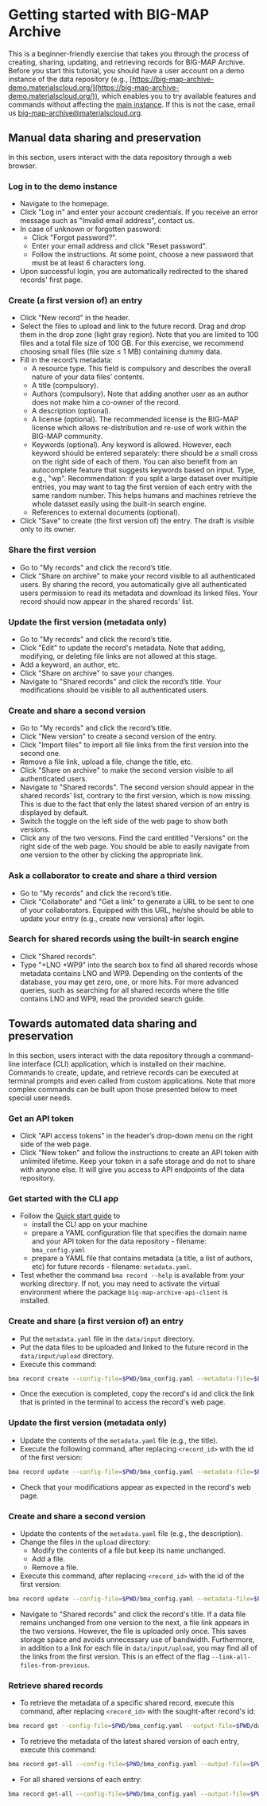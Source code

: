 # Getting started with BIG-MAP Archive

This is a beginner-friendly exercise that takes you through the process of creating, sharing, updating, and retrieving records for BIG-MAP Archive. Before you start this tutorial, you should have a user account on a demo instance of the data repository (e.g., [https://big-map-archive-demo.materialscloud.org/](https://big-map-archive-demo.materialscloud.org/)), which enables you to try available features and commands without affecting the [main instance](https://archive.big-map.eu/). If this is not the case, email us big-map-archive@materialscloud.org.

## Manual data sharing and preservation

In this section, users interact with the data repository through a web browser.

### Log in to the demo instance

- Navigate to the homepage.
- Click "Log in" and enter your account credentials. If you receive an error message such as "Invalid email address", contact us.
- In case of unknown or forgotten password:
  - Click "Forgot password?". 
  - Enter your email address and click "Reset password".
  - Follow the instructions. At some point, choose a new password that must be at least 6 characters long.
- Upon successful login, you are automatically redirected to the shared records' first page.

### Create (a first version of) an entry

- Click "New record" in the header.
- Select the files to upload and link to the future record. Drag and drop them in the drop zone (light gray region). 
Note that you are limited to 100 files and a total file size of 100 GB. 
For this exercise, we recommend choosing small files (file size ≤ 1 MB) containing dummy data.
- Fill in the record’s metadata:
  - A resource type. This field is compulsory and describes the overall nature of your data files’ contents.
  - A title (compulsory).
  - Authors (compulsory). Note that adding another user as an author does not make him a co-owner of the record.
  - A description (optional).
  - A license (optional). The recommended license is the BIG-MAP license which allows re-distribution and re-use of work within the BIG-MAP community.
  - Keywords (optional). Any keyword is allowed. However, each keyword should be entered separately: there should be a small cross on the right side of each of them. You can also benefit from an autocomplete feature that suggests keywords based on input. Type, e.g., "wp". Recommendation: if you split a large dataset over multiple entries, you may want to tag the first version of each entry with the same random number. This helps humans and machines retrieve the whole dataset easily using the built-in search engine. 
  - References to external documents (optional).
- Click "Save" to create (the first version of) the entry. The draft is visible only to its owner.

### Share the first version

- Go to "My records" and click the record’s title.
- Click "Share on archive" to make your record visible to all authenticated users. By sharing the record, you automatically give all authenticated users permission to read its metadata and download its linked files. Your record should now appear in the shared records' list. 

### Update the first version (metadata only)

- Go to "My records" and click the record’s title.
- Click "Edit" to update the record's metadata. Note that adding, modifying, or deleting file links are not allowed at this stage.
- Add a keyword, an author, etc.
- Click "Share on archive" to save your changes.
- Navigate to "Shared records" and click the record’s title. Your modifications should be visible to all authenticated users.

### Create and share a second version

- Go to "My records" and click the record’s title.
- Click "New version" to create a second version of the entry.
- Click "Import files" to import all file links from the first version into the second one.
- Remove a file link, upload a file, change the title, etc.
- Click "Share on archive" to make the second version visible to all authenticated users. 
- Navigate to "Shared records". The second version should appear in the shared records’ list, contrary to the first version, which is now missing. This is due to the fact that only the latest shared version of an entry is displayed by default. 
- Switch the toggle on the left side of the web page to show both versions. 
- Click any of the two versions. Find the card entitled "Versions" on the right side of the web page. You should be able to easily navigate from one version to the other by clicking the appropriate link.

### Ask a collaborator to create and share a third version

- Go to "My records" and click the record’s title.
- Click "Collaborate" and "Get a link" to generate a URL to be sent to one of your collaborators. Equipped with this URL, he/she should be able to update your entry (e.g., create new versions) after login.

### Search for shared records using the built-in search engine

- Click "Shared records".
- Type "+LNO +WP9" into the search box to find all shared records whose metadata contains LNO and WP9. Depending on the contents of the database, you may get zero, one, or more hits. For more advanced queries, such as searching for all shared records where the title contains LNO and WP9, read the provided search guide.

## Towards automated data sharing and preservation

In this section, users interact with the data repository through a command-line interface (CLI) application, which is installed on their machine. Commands to create, update, and retrieve records can be executed at terminal prompts and even called from custom applications. Note that more complex commands can be built upon those presented below to meet special user needs.

### Get an API token

- Click "API access tokens" in the header’s drop-down menu on the right side of the web page.
- Click "New token" and follow the instructions to create an API token with unlimited lifetime. Keep your token in a safe storage and do not to share with anyone else. It will give you access to API endpoints of the data repository. 

### Get started with the CLI app

- Follow the [Quick start guide](https://github.com/materialscloud-org/big-map-archive-api-client#quick-start) to
  - install the CLI app on your machine
  - prepare a YAML configuration file that specifies the domain name and your API token for the data repository - filename: `bma_config.yaml`
  - prepare a YAML file that contains metadata (a title, a list of authors, etc) for future records - filename: `metadata.yaml`.
- Test whether the command `bma record --help` is available from your working directory. If not, you may need to activate the virtual environment where the package `big-map-archive-api-client` is installed.

### Create and share (a first version of) an entry

- Put the `metadata.yaml` file in the `data/input` directory.
- Put the data files to be uploaded and linked to the future record in the `data/input/upload` directory.
- Execute this command:
```bash
bma record create --config-file=$PWD/bma_config.yaml --metadata-file=$PWD/data/input/metadata.yaml --data-files=$PWD/data/input/upload --publish
```
- Once the execution is completed, copy the record's id and click the link that is printed in the terminal to access the record's web page.

### Update the first version (metadata only)

- Update the contents of the `metadata.yaml` file (e.g., the title).
- Execute the following command, after replacing `<record_id>` with the id of the first version:
```bash
bma record update --config-file=$PWD/bma_config.yaml --metadata-file=$PWD/data/input/metadata.yaml --data-files=$PWD/data/input/upload --record-id=<record_id> --update-only
```
- Check that your modifications appear as expected in the record's web page.

### Create and share a second version

- Update the contents of the `metadata.yaml` file (e.g., the description).
- Change the files in the `upload` directory:
  - Modify the contents of a file but keep its name unchanged.
  - Add a file.
  - Remove a file.
- Execute this command, after replacing `<record_id>` with the id of the first version:
```bash
bma record update --config-file=$PWD/bma_config.yaml --metadata-file=$PWD/data/input/metadata.yaml --data-files=$PWD/data/input/upload --record-id=<record_id> --link-all-files-from-previous --publish
```
- Navigate to "Shared records" and click the record's title. If a data file remains unchanged from one version to the next, a file link appears in the two versions. However, the file is uploaded only once. This saves storage space and avoids unnecessary use of bandwidth. Furthermore, in addition to a link for each file in `data/input/upload`, you may find all of the links from the first version. This is an effect of the flag `--link-all-files-from-previous`.

### Retrieve shared records

- To retrieve the metadata of a specific shared record, execute this command, after replacing `<record_id>` with the sought-after record's id:
```bash
bma record get --config-file=$PWD/bma_config.yaml --output-file=$PWD/data/output/metadata.json --record-id=<record_id>
```
- To retrieve the metadata of the latest shared version of each entry, execute this command:
```bash
bma record get-all --config-file=$PWD/bma_config.yaml --output-file=$PWD/data/output/metadata.json
```
- For all shared versions of each entry:
```bash
bma record get-all --config-file=$PWD/bma_config.yaml --output-file=$PWD/data/output/metadata.json --all-versions
```
